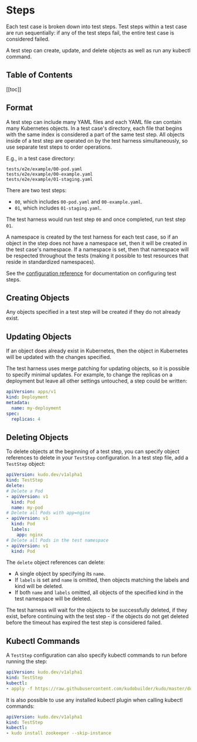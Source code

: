 # Steps

Each test case is broken down into test steps. Test steps within a test case are run sequentially: if any of the test steps fail, the entire test case is considered failed.

A test step can create, update, and delete objects as well as run any kubectl command.

<h2>Table of Contents</h2>

[[toc]]

## Format

A test step can include many YAML files and each YAML file can contain many Kubernetes objects. In a test case's directory, each file that begins with the same index is considered a part of the same test step. All objects inside of a test step are operated on by the test harness simultaneously, so use separate test steps to order operations.

E.g., in a test case directory:

```
tests/e2e/example/00-pod.yaml
tests/e2e/example/00-example.yaml
tests/e2e/example/01-staging.yaml
```

There are two test steps:

* `00`, which includes `00-pod.yaml` and `00-example.yaml`.
* `01`, which includes `01-staging.yaml`.

The test harness would run test step `00` and once completed, run test step `01`.

A namespace is created by the test harness for each test case, so if an object in the step does not have a namespace set, then it will be created in the test case's namespace. If a namespace is set, then that namespace will be respected throughout the tests (making it possible to test resources that reside in standardized namespaces).

See the [configuration reference](reference.md#teststep) for documentation on configuring test steps.

## Creating Objects

Any objects specified in a test step will be created if they do not already exist.

## Updating Objects

If an object does already exist in Kubernetes, then the object in Kubernetes will be updated with the changes specified.

The test harness uses merge patching for updating objects, so it is possible to specify minimal updates. For example, to change the replicas on a deployment but leave all other settings untouched, a step could be written:

```yaml
apiVersion: apps/v1
kind: Deployment
metadata:
  name: my-deployment
spec:
  replicas: 4
```

## Deleting Objects

To delete objects at the beginning of a test step, you can specify object references to delete in your `TestStep` configuration. In a test step file, add a `TestStep` object:

```yaml
apiVersion: kudo.dev/v1alpha1
kind: TestStep
delete:
# Delete a Pod
- apiVersion: v1
  kind: Pod
  name: my-pod
# Delete all Pods with app=nginx
- apiVersion: v1
  kind: Pod
  labels:
    app: nginx
# Delete all Pods in the test namespace
- apiVersion: v1
  kind: Pod
```

The `delete` object references can delete:

* A single object by specifying its `name`.
* If `labels` is set and `name` is omitted, then objects matching the labels and kind will be deleted.
* If both `name` and `labels` omitted, all objects of the specified kind in the test namespace will be deleted.

The test harness will wait for the objects to be successfully deleted, if they exist, before continuing with the test step - if the objects do not get deleted before the timeout has expired the test step is considered failed.

## Kubectl Commands

A `TestStep` configuration can also specify kubectl commands to run before running the step:

```yaml
apiVersion: kudo.dev/v1alpha1
kind: TestStep
kubectl:
- apply -f https://raw.githubusercontent.com/kudobuilder/kudo/master/docs/deployment/10-crds.yaml
```

It is also possible to use any installed kubectl plugin when calling kubectl commands:

```yaml
apiVersion: kudo.dev/v1alpha1
kind: TestStep
kubectl:
- kudo install zookeeper --skip-instance
```
